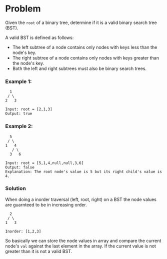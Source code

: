 # Problem
Given the `root` of a binary tree, determine if it is a valid binary search tree (BST).

A valid BST is defined as follows:

- The left subtree of a node contains only nodes with keys less than the node's key.
- The right subtree of a node contains only nodes with keys greater than the node's key.
- Both the left and right subtrees must also be binary search trees.


### Example 1:
```
  1
 / \
2   3

Input: root = [2,1,3]
Output: true
```

### Example 2:
```
  5
 / \ 
1   4
   / \
  3   6

Input: root = [5,1,4,null,null,3,6]
Output: false
Explanation: The root node's value is 5 but its right child's value is 4.
```

### Solution
When doing a inorder traversal (left, root, right) on a BST the node values are guarnteed to be in increasing order.

```
  2
 / \
1   3

Inorder: [1,2,3]
```

So basically we can store the node values in array and compare the current node's `val` against the last element in the array. If the current value is not greater than it is not a valid BST.